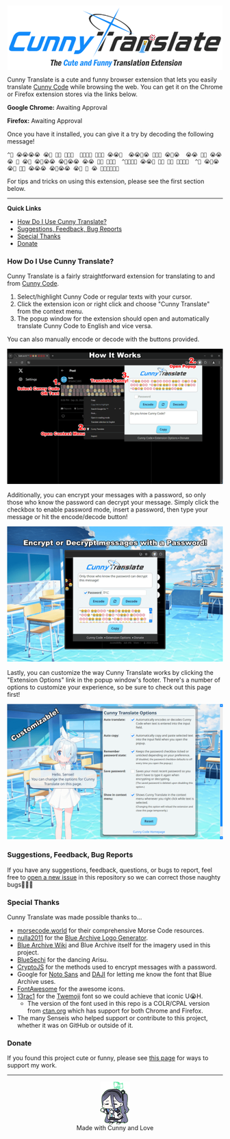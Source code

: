 ﻿<p align="center"><img src="extension/resources/images/logo.png" align="center" height="150" alt="Cunny Translate"></p>

Cunny Translate is a cute and funny browser extension that lets you easily translate [Cunny Code](https://github.com/SethClydesdale/cunny-code?tab=readme-ov-file#what-is-cunny-code) while browsing the web. You can get it on the Chrome or Firefox extension stores via the links below.

**Google Chrome:** Awaiting Approval

**Firefox:** Awaiting Approval

Once you have it installed, you can give it a try by decoding the following message!

```
^💢 😭😭😭😭 😭💢 💢😭 💢😭💢  💢😭💢💢 💢💢💢 😭😭💢  😭😭💢😭 💢💢💢 😭💢😭  😭😭 💢😭 😭😭😭 💢 😭💢 😭💢😭😭 😭💢😭😭 😭😭 💢😭 💢💢😭  ^💢😭💢😭 😭😭💢 💢😭 💢😭 💢😭💢💢  ^💢 😭💢😭 😭💢 💢😭 😭😭😭 😭💢😭😭 😭💢 💢 😭 💢😭💢😭💢💢
```

For tips and tricks on using this extension, please see the first section below.

-----

**Quick Links**
- [How Do I Use Cunny Translate?](#how-do-i-use-cunny-translate)
- [Suggestions, Feedback, Bug Reports](#suggestions-feedback-bug-reports)
- [Special Thanks](#special-thanks)
- [Donate](#donate)


### How Do I Use Cunny Translate?

Cunny Translate is a fairly straightforward extension for translating to and from [Cunny Code](https://github.com/SethClydesdale/cunny-code?tab=readme-ov-file#what-is-cunny-code).

1. Select/highlight Cunny Code or regular texts with your cursor.
2. Click the extension icon or right click and choose "Cunny Translate" from the context menu.
3. The popup window for the extension should open and automatically translate Cunny Code to English and vice versa.

You can also manually encode or decode with the buttons provided.

<p align="center"><img src="readme-assets/demo.png"></p>

Additionally, you can encrypt your messages with a password, so only those who know the password can decrypt your message. Simply click the checkbox to enable password mode, insert a password, then type your message or hit the encode/decode button!

<p align="center"><img src="readme-assets/demo-password.png"></p>

Lastly, you can customize the way Cunny Translate works by clicking the "Extension Options" link in the popup window's footer. There's a number of options to customize your experience, so be sure to check out this page first!

<p align="center"><img src="readme-assets/demo-options.png"></p>

### Suggestions, Feedback, Bug Reports
If you have any suggestions, feedback, questions, or bugs to report, feel free to [open a new issue](https://github.com/SethClydesdale/cunny-translate/issues) in this repository so we can correct those naughty bugs💢💢💢


### Special Thanks
Cunny Translate was made possible thanks to...
- [morsecode.world](https://morsecode.world/international/morse2.html) for their comprehensive Morse Code resources.
- [nulla2011](https://github.com/nulla2011) for the [Blue Archive Logo Generator](https://github.com/nulla2011/bluearchive-logo).
- [Blue Archive Wiki](https://bluearchive.fandom.com/wiki/Arona/Gallery) and Blue Archive itself for the imagery used in this project.
- [BlueSechi](https://www.youtube.com/watch?v=T9F1Wk8DQdg) for the dancing Arisu.
- [CryptoJS](https://github.com/brix/crypto-js) for the methods used to encrypt messages with a password.
- Google for [Noto Sans](https://fonts.google.com/noto/specimen/Noto+Sans) and [DAJI](https://x.com/daji_nhnyk/status/1840259471819280870) for letting me know the font that Blue Archive uses.
- [FontAwesome](https://github.com/FortAwesome/Font-Awesome) for the awesome icons.
- [13rac1](https://github.com/13rac1) for the [Twemoji](https://github.com/13rac1/twemoji-color-font?tab=readme-ov-file) font so we could achieve that iconic U😭H.
  - The version of the font used in this repo is a COLR/CPAL version from [ctan.org](https://ctan.org/pkg/twemoji-colr) which has support for both Chrome and Firefox.
- The many Senseis who helped support or contribute to this project, whether it was on GitHub or outside of it.


### Donate
If you found this project cute or funny, please see [this page](https://sethclydesdale.github.io/cunny-code/donate/) for ways to support my work.

-----

<div align="center"><a href="https://sethclydesdale.github.io/cunny-code/404"><img src="readme-assets/arisu.png" align="center" height="100"></a></div>
<div align="center">Made with Cunny and Love</div>
